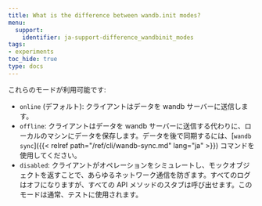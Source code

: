 ```yaml
---
title: What is the difference between wandb.init modes?
menu:
  support:
    identifier: ja-support-difference_wandbinit_modes
tags:
- experiments
toc_hide: true
type: docs
---
```


これらのモードが利用可能です:

* `online` (デフォルト): クライアントはデータを wandb サーバーに送信します。
* `offline`: クライアントはデータを wandb サーバーに送信する代わりに、ローカルのマシンにデータを保存します。データを後で同期するには、[`wandb sync`]({{< relref path="/ref/cli/wandb-sync.md" lang="ja" >}}) コマンドを使用してください。
* `disabled`: クライアントがオペレーションをシミュレートし、モックオブジェクトを返すことで、あらゆるネットワーク通信を防ぎます。すべてのログはオフになりますが、すべての API メソッドのスタブは呼び出せます。このモードは通常、テストに使用されます。